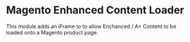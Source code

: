 # Magento Enhanced Content Loader

This module adds an iFrame to to allow Enchanced / A+ Content to be loaded onto a Magento product page. 
